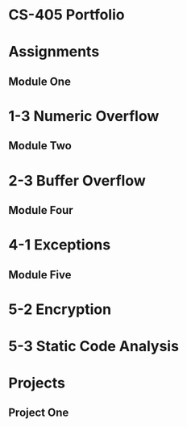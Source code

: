 # CS-405 Portfolio

# Assignments

## Module One
# 1-3 Numeric Overflow

## Module Two
# 2-3 Buffer Overflow

## Module Four
# 4-1 Exceptions

## Module Five
# 5-2 Encryption
# 5-3 Static Code Analysis

# Projects

## Project One
